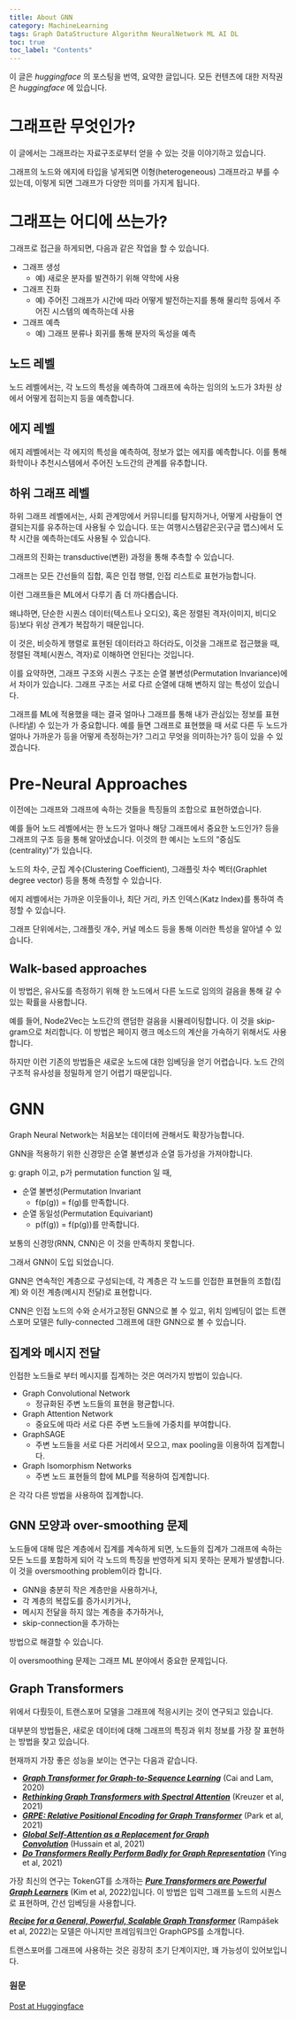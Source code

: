```yaml
---
title: About GNN
category: MachineLearning
tags: Graph DataStructure Algorithm NeuralNetwork ML AI DL
toc: true
toc_label: "Contents"
---
```


이 글은 _huggingface_ 의 포스팅을 번역, 요약한 글입니다.
모든 컨텐츠에 대한 저작권은 _huggingface_ 에 있습니다.  

# 그래프란 무엇인가?

이 글에서는 그래프라는 자료구조로부터 얻을 수 있는 것을 이야기하고 있습니다.

그래프의 노드와 에지에 타입을 넣게되면 이형(heterogeneous) 그래프라고 부를 수 있는데, 이렇게 되면 그래프가 다양한 의미를 가지게 됩니다.

# 그래프는 어디에 쓰는가?

그래프로 접근을 하게되면, 다음과 같은 작업을 할 수 있습니다.

- 그래프 생성
    - 예) 새로운 분자를 발견하기 위해 약학에 사용
- 그래프 진화
    - 예) 주어진 그래프가 시간에 따라 어떻게 발전하는지를 통해 물리학 등에서 주어진 시스템의 예측하는데 사용
- 그래프 예측
    - 예) 그래프 분류나 회귀를 통해 분자의 독성을 예측

## 노드 레벨

노드 레벨에서는, 각 노드의 특성을 예측하여 그래프에 속하는 임의의 노드가 3차원 상에서 어떻게 접히는지 등을 예측합니다.

## 에지 레벨

에지 레벨에서는 각 에지의 특성을 예측하여, 정보가 없는 에지를 예측합니다. 이를 통해 화학이나 추천시스템에서 주어진 노드간의 관계를 유추합니다.

## 하위 그래프 레벨

하위 그래프 레벨에서는, 사회 관계망에서 커뮤니티를 탐지하거나, 어떻게 사람들이 연결되는지를 유추하는데 사용될 수 있습니다. 또는 여행시스템같은곳(구글 맵스)에서 도착 시간을 예측하는데도 사용될 수 있습니다.

그래프의 진화는 transductive(변환) 과정을 통해 추측할 수 있습니다. 

그래프는 모든 간선들의 집합, 혹은 인접 행렬, 인접 리스트로 표현가능합니다.

이런 그래프들은 ML에서 다루기 좀 더 까다롭습니다.

왜냐하면, 단순한 시퀀스 데이터(텍스트나 오디오), 혹은 정렬된 격자(이미지, 비디오 등)보다 위상 관계가 복잡하기 때문입니다.

이 것은, 비슷하게 행렬로 표현된 데이터라고 하더라도, 이것을 그래프로 접근했을 때, 정렬된 객체(시퀀스, 격자)로 이해하면 안된다는 것입니다.

이를 요약하면, 그래프 구조와 시퀀스 구조는 순열 불변성(Permutation Invariance)에서 차이가 있습니다. 그래프 구조는 서로 다르 순열에 대해 변하지 않는 특성이 있습니다.

그래프를 ML에 적용했을 때는 결국 얼마나 그래프를 통해 내가 관심있는 정보를 표현(나타낼) 수 있는가 가 중요합니다. 예를 들면 그래프로 표현했을 때 서로 다른 두 노드가 얼마나 가까운가 등을 어떻게 측정하는가? 그리고 무엇을 의미하는가? 등이 있을 수 있겠습니다.

# Pre-Neural Approaches

이전에는 그래프와 그래프에 속하는 것들을 특징들의 조합으로 표현하였습니다.

예를 들어 노드 레벨에서는 한 노드가 얼마나 해당 그래프에서 중요한 노드인가? 등을 그래프의 구조 등을 통해 알아냈습니다. 이것의 한 예시는 노드의 “중심도(centrality)”가 있습니다.

노드의 차수, 군집 계수(Clustering Coefficient), 그래플릿 차수 벡터(Graphlet degree vector) 등을 통해 측정할 수 있습니다.

에지 레벨에서는 가까운 이웃들이나, 최단 거리, 카츠 인덱스(Katz Index)를 통하여 측정할 수 있습니다.

그래프 단위에서는, 그래플릿 개수, 커널 메소드 등을 통해 이러한 특성을 알아낼 수 있습니다.

## Walk-based approaches

이 방법은, 유사도를 측정하기 위해 한 노드에서 다른 노드로 임의의 걸음을 통해 갈 수 있는 확률을 사용합니다.

예를 들어, Node2Vec는 노드간의 랜덤한 걸음을 시뮬레이팅합니다. 이 것을 skip-gram으로 처리합니다. 이 방법은 페이지 랭크 메소드의 계산을 가속하기 위해서도 사용합니다.

하지만 이런 기존의 방법들은 새로운 노드에 대한 임베딩을 얻기 어렵습니다. 노드 간의 구조적 유사성을 정밀하게 얻기 어렵기 때문입니다.

# GNN

Graph Neural Network는 처음보는 데이터에 관해서도 확장가능합니다.

GNN을 적용하기 위한 신경망은 순열 불변성과 순열 등가성을 가져야합니다.

g: graph 이고, p가 permutation function 일 때,

- 순열 불변성(Permutation Invariant
    - f(p(g)) = f(g)를 만족합니다.
- 순열 동일성(Permutation Equivariant)
    - p(f(g)) = f(p(g))를 만족합니다.

보통의 신경망(RNN, CNN)은 이 것을 만족하지 못합니다.

그래서 GNN이 도입 되었습니다.

GNN은 연속적인 계층으로 구성되는데, 각 계층은 각 노드를 인접한 표현들의 조합(집계) 와 이전 계층(메시지 전달)로 표현합니다.

CNN은 인접 노드의 수와 순서가고정된 GNN으로 볼 수 있고, 
위치 임베딩이 없는 트랜스포머 모델은 fully-connected 그래프에 대한 GNN으로 볼 수 있습니다.

## 집계와 메시지 전달

인접한 노드들로 부터 메시지를 집계하는 것은 여러가지 방법이 있습니다.

- Graph Convolutional Network
    - 정규화된 주변 노드들의 표현을 평균합니다.
- Graph Attention Network
    - 중요도에 따라 서로 다른 주변 노드들에 가중치를 부여합니다.
- GraphSAGE
    - 주변 노드들을 서로 다른 거리에서 모으고, max pooling을 이용하여 집계합니다.
- Graph Isomorphism Networks
    - 주변 노드 표현들의 합에 MLP를 적용하여 집계합니다.

은 각각 다른 방법을 사용하여 집계합니다. 

## GNN 모양과 over-smoothing 문제

노드들에 대해 많은 계층에서 집계를 계속하게 되면, 노드들의 집계가 그래프에 속하는 모든 노드를 포함하게 되어 각 노드의 특징을 반영하게 되지 못하는 문제가 발생합니다. 이 것을 oversmoothing problem이라 합니다.

- GNN을 충분히 작은 계층만을 사용하거나,
- 각 계층의 복잡도를 증가시키거나,
- 메시지 전달을 하지 않는 계층을 추가하거나,
- skip-connection을 추가하는

방법으로 해결할 수 있습니다.

이 oversmoothing 문제는 그래프 ML 분야에서 중요한 문제입니다.

## Graph Transformers

위에서 다뤘듯이, 트랜스포머 모델을 그래프에 적응시키는 것이 연구되고 있습니다.

대부분의 방법들은, 새로운 데이터에 대해 그래프의 특징과 위치 정보를 가장 잘 표현하는 방법을 찾고 있습니다.

현재까지 가장 좋은 성능을 보이는 연구는 다음과 같습니다.

- ***[Graph Transformer for Graph-to-Sequence Learning](https://arxiv.org/abs/1911.07470)*** (Cai and Lam, 2020)
- ***[Rethinking Graph Transformers with Spectral Attention](https://arxiv.org/abs/2106.03893)*** (Kreuzer et al, 2021)
- ***[GRPE: Relative Positional Encoding for Graph Transformer](https://arxiv.org/abs/2201.12787)*** (Park et al, 2021)
- ***[Global Self-Attention as a Replacement for Graph Convolution](https://arxiv.org/abs/2108.03348)*** (Hussain et al, 2021)
- ***[Do Transformers Really Perform Badly for Graph Representation](https://arxiv.org/abs/2106.05234)*** (Ying et al, 2021)

가장 최신의 연구는 TokenGT를 소개하는 ***[Pure Transformers are Powerful Graph Learners](https://arxiv.org/abs/2207.02505)*** (Kim et al, 2022)입니다. 이 방법은 입력 그래프를 노드의 시퀀스로 표현하며, 간선 임베딩을 사용합니다.

***[Recipe for a General, Powerful, Scalable Graph Transformer](https://arxiv.org/abs/2205.12454)*** (Rampášek et al, 2022)는 모델은 아니지만 프레임워크인 GraphGPS를 소개합니다.

트랜스포머를 그래프에 사용하는 것은 굉장히 초기 단계이지만, 꽤 가능성이 있어보입니다.

### 원문
[Post at Huggingface](https://huggingface.co/blog/intro-graphml)